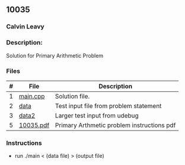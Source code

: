## 10035
### Calvin Leavy
### Description:

Solution for Primary Arithmetic Problem

### Files

|   #   | File                       | Description                                                |
| :---: | -------------------------- | ---------------------------------------------------------- |
|   1   | [main.cpp](./main.cpp)     | Solution file.                                             |
|   2   | [data](./data)             | Test input file from problem statement                     |
|   3   | [data2](./data2)           | Larger test input from udebug                              |
|   5   | [10035.pdf](./10035.pdf)     | Primary Arthmetic problem instructions pdf                     |

### Instructions

- run ./main < (data file) > (output file)

